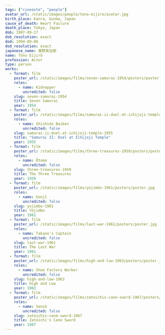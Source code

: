 ```yaml
---
tags: ["cineaste", "people"]
avatar_url: /static/images/people/tono-eijiro/avatar.jpg
birth_place: Kanra, Gunma, Japan
cause_of_death: Heart Failure
death_place: Tokyo, Japan
dob: 1907-09-17
dob_resolution: exact
dod: 1994-09-08
dod_resolution: exact
japanese_name: 東野英治郎
name: Tôno Eijirô
profession: Actor
type: person
works:
  - format: film
    poster_url: /static/images/films/seven-samurai-1954/posters/poster.jpg
    roles:
      - name: Kidnapper
        uncredited: false
    slug: seven-samurai-1954
    title: Seven Samurai
    year: 1954
  - format: film
    poster_url: /static/images/films/samurai-ii-duel-at-ichijoji-temple-1955/posters/poster.jpg
    roles:
      - name: Shishido Baiken
        uncredited: false
    slug: samurai-ii-duel-at-ichijoji-temple-1955
    title: "Samurai II: Duel at Ichijoji Temple"
    year: 1955
  - format: film
    poster_url: /static/images/films/three-treasures-1959/posters/poster.jpg
    roles:
      - name: Ôtomo
        uncredited: false
    slug: three-treasures-1959
    title: The Three Treasures
    year: 1959
  - format: film
    poster_url: /static/images/films/yojimbo-1961/posters/poster.jpg
    roles:
      - name: Gonjî
        uncredited: false
    slug: yojimbo-1961
    title: Yojimbo
    year: 1961
  - format: film
    poster_url: /static/images/films/last-war-1961/posters/poster.jpg
    roles:
      - name: Takano's Captain
        uncredited: false
    slug: last-war-1961
    title: The Last War
    year: 1961
  - format: film
    poster_url: /static/images/films/high-and-low-1963/posters/poster.jpg
    roles:
      - name: Shoe Factory Worker
        uncredited: false
    slug: high-and-low-1963
    title: High and Low
    year: 1963
  - format: film
    poster_url: /static/images/films/zatoichis-cane-sword-1967/posters/poster.jpg
    roles:
      - name: Senzô
        uncredited: false
    slug: zatoichis-cane-sword-1967
    title: Zatoichi's Cane Sword
    year: 1967
---
```

